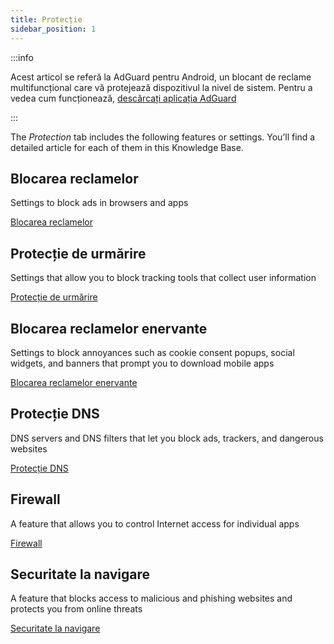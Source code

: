 ```yaml
---
title: Protecție
sidebar_position: 1
---
```


:::info

Acest articol se referă la AdGuard pentru Android, un blocant de reclame multifuncțional care vă protejează dispozitivul la nivel de sistem. Pentru a vedea cum funcționează, [descărcați aplicația AdGuard](https://agrd.io/download-kb-adblock)

:::

The _Protection_ tab includes the following features or settings. You’ll find a detailed article for each of them in this Knowledge Base.

## Blocarea reclamelor

Settings to block ads in browsers and apps

[Blocarea reclamelor](/adguard-for-android/features/protection/ad-blocking.md)

## Protecție de urmărire

Settings that allow you to block tracking tools that collect user information

[Protecție de urmărire](/adguard-for-android/features/protection/tracking-protection.md)

## Blocarea reclamelor enervante

Settings to block annoyances such as cookie consent popups, social widgets, and banners that prompt you to download mobile apps

[Blocarea reclamelor enervante](/adguard-for-android/features/protection/annoyance-blocking.md)

## Protecție DNS

DNS servers and DNS filters that let you block ads, trackers, and dangerous websites

[Protecție DNS](/adguard-for-android/features/protection/dns-protection.md)

## Firewall

A feature that allows you to control Internet access for individual apps

[Firewall](/adguard-for-android/features/protection/firewall/firewall.md)

## Securitate la navigare

A feature that blocks access to malicious and phishing websites and protects you from online threats

[Securitate la navigare](/adguard-for-android/features/protection/browsing-security.md)
